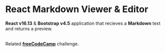 # React Markdown Viewer & Editor

**React v16.13** & **Bootstrap v4.5** application that recieves a **Markdown** text and returns a preview.<br /><br />

Related [**freeCodeCamp**](https://www.freecodecamp.org/learn/front-end-libraries/front-end-libraries-projects/build-a-markdown-previewer) challenge.
